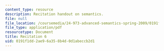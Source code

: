 ```yaml
---
content_type: resource
description: Recitation handout on semantics.
file: null
file_location: /coursemedia/24-973-advanced-semantics-spring-2009/0191f1dd2ae96a358b4d0d1abeccb2d1_MIT24_973s09_rec06.pdf
file_type: application/pdf
resourcetype: Document
title: Recitation 6
uid: 0191f1dd-2ae9-6a35-8b4d-0d1abeccb2d1
---
```

